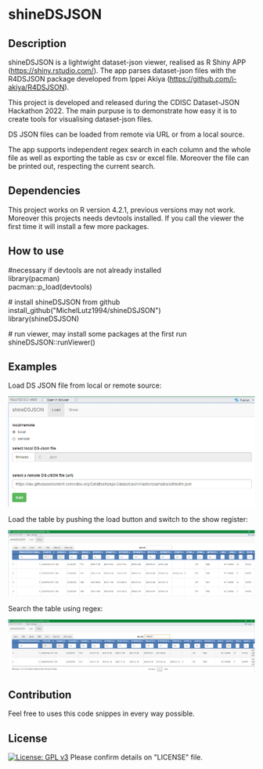 # shineDSJSON

## Description
shineDSJSON is a lightwight dataset-json viewer, realised as R Shiny APP (https://shiny.rstudio.com/). The app parses dataset-json files with the 
R4DSJSON package developed from Ippei Akiya (https://github.com/i-akiya/R4DSJSON). 

This project is developed and released during the CDISC Dataset-JSON Hackathon 2022. The main purpuse is to demonstrate how easy it is to create tools for visualising dataset-json files. 

DS JSON files can be loaded from remote via URL or from a local source.

The app supports independent regex search in each column and the whole file as well as exporting the table as csv or excel file. Moreover the file can be printed out, respecting the current search. 

## Dependencies 
This project works on R version 4.2.1, previous versions may not work. Moreover this projects needs devtools installed. If you call the viewer the first time it will install a few more packages.

## How to use

\#necessary if devtools are not already installed <br />
library(pacman) <br />
pacman::p_load(devtools) <br />

\# install shineDSJSON from github <br />
install_github("MichelLutz1994/shineDSJSON") <br />
library(shineDSJSON)

\# run viewer, may install some packages at the first run <br />
shineDSJSON::runViewer()

## Examples
Load DS JSON file from local or remote source:

![load data](https://github.com/MichelLutz1994/shineDSJSON/blob/main/screenshots/load_screen.PNG)

Load the table by pushing the load button and switch to the show register:

![show data](https://github.com/MichelLutz1994/shineDSJSON/blob/main/screenshots/table_view.PNG)

Search the table using regex:

![search in data](https://github.com/MichelLutz1994/shineDSJSON/blob/main/screenshots/search_regex.PNG)


## Contribution
Feel free to uses this code snippes in every way possible. 

## License
[![License: GPL v3](https://img.shields.io/badge/License-GPLv3-blue.svg)](https://www.gnu.org/licenses/gpl-3.0)
Please confirm details on "LICENSE" file.
